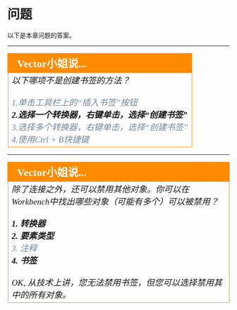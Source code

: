 # 问题 #

以下是本章问题的答案。

---

<!--Person X Says Section-->

<table style="border-spacing: 0px">
<tr>
<td style="vertical-align:middle;background-color:darkorange;border: 2px solid darkorange">
<i class="fa fa-quote-left fa-lg fa-pull-left fa-fw" style="color:white;padding-right: 12px;vertical-align:text-top"></i>
<span style="color:white;font-size:x-large;font-weight: bold;font-family:serif">Vector小姐说...</span>
</td>
</tr>

<tr>
<td style="border: 1px solid darkorange">
<span style="font-family:serif; font-style:italic; font-size:larger">
以下哪项不是创建书签的方法？ 
<br><br><span style="color:lightslategrey">1.单击工具栏上的“插入书签”按钮 </span>
<br><span style="font-weight:bold">2.选择一个转换器，右键单击，选择“创建书签” </span>
<br><span style="color:lightslategrey">3.选择多个转换器，右键单击，选择“创建书签” </span>
<br><span style="color:lightslategrey">4.使用Ctrl + B快捷键</span>
</span>
</td>
</tr>
</table>

---

<!--Person X Says Section-->

<table style="border-spacing: 0px">
<tr>
<td style="vertical-align:middle;background-color:darkorange;border: 2px solid darkorange">
<i class="fa fa-quote-left fa-lg fa-pull-left fa-fw" style="color:white;padding-right: 12px;vertical-align:text-top"></i>
<span style="color:white;font-size:x-large;font-weight: bold;font-family:serif">Vector小姐说...</span>
</td>
</tr>

<tr>
<td style="border: 1px solid darkorange">
<span style="font-family:serif; font-style:italic; font-size:larger">
除了连接之外，还可以禁用其他对象。你可以在Workbench中找出哪些对象（可能有多个）可以被禁用？ 
<br><br><span style="font-weight:bold">1. 转换器</span>
<br><span style="font-weight:bold">2. 要素类型</span>
<br><span style="color:lightslategrey">3. 注释</span>
<br><span style="font-weight:bold">4. 书签</span>
<br><br>OK, 从技术上讲，您无法禁用书签，但您可以选择禁用其中的所有对象。
</span>
</td>
</tr>
</table>
